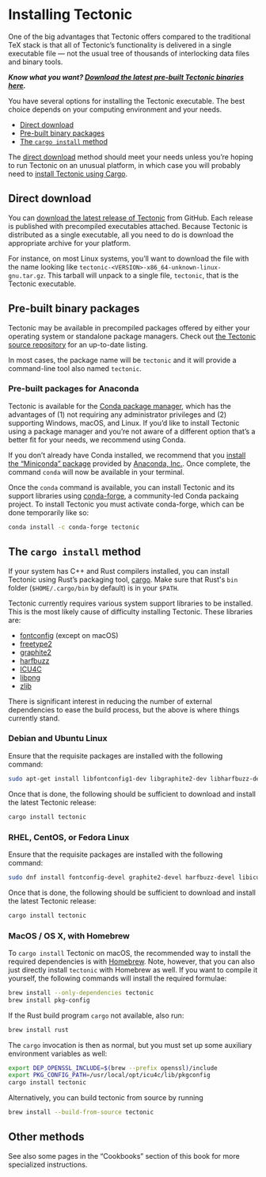 # Installing Tectonic

One of the big advantages that Tectonic offers compared to the traditional TeX
stack is that all of Tectonic’s functionality is delivered in a single
executable file — not the usual tree of thousands of interlocking data files and
binary tools.

***Know what you want? [Download the latest pre-built Tectonic binaries
here][gh-latest].***

You have several options for installing the Tectonic executable. The best choice
depends on your computing environment and your needs.

- [Direct download](#direct-download)
- [Pre-built binary packages](#pre-built-binary-packages)
- [The `cargo install` method](#the-cargo-install-method)

The [direct download](#direct-download) method should meet your needs unless
you’re hoping to run Tectonic on an unusual platform, in which case you will
probably need to [install Tectonic using Cargo](#the-cargo-install-method).


## Direct download

You can [download the latest release of Tectonic][gh-latest] from GitHub. Each
release is published with precompiled executables attached. Because Tectonic is
distributed as a single executable, all you need to do is download the
appropriate archive for your platform.

[gh-latest]: https://github.com/tectonic-typesetting/tectonic/releases/latest

For instance, on most Linux systems, you’ll want to download the file with the
name looking like `tectonic-<VERSION>-x86_64-unknown-linux-gnu.tar.gz`. This
tarball will unpack to a single file, `tectonic`, that is the Tectonic
executable.


## Pre-built binary packages

Tectonic may be available in precompiled packages offered by either your
operating system or standalone package managers. Check out [the Tectonic source
repository][repo] for an up-to-date listing.

[repo]: https://github.com/tectonic-typesetting/tectonic/#readme

In most cases, the package name will be `tectonic` and it will provide a
command-line tool also named `tectonic`.

### Pre-built packages for Anaconda

Tectonic is available for the [Conda package manager][conda], which has the
advantages of (1) not requiring any administrator privileges and (2) supporting
Windows, macOS, and Linux. If you’d like to install Tectonic using a package
manager and you’re not aware of a different option that’s a better fit for your
needs, we recommend using Conda.

[conda]: https://docs.conda.io/

If you don’t already have Conda installed, we recommend that you [install the
“Miniconda” package][miniconda] provided by [Anaconda, Inc.][anaconda]. Once
complete, the command `conda` will now be available in your terminal.

[miniconda]: https://docs.conda.io/en/latest/miniconda.html
[anaconda]: https://www.anaconda.com/

Once the `conda` command is available, you can install Tectonic and its support
libraries using [conda-forge](http://conda-forge.github.io/), a community-led
Conda packaing project. To install Tectonic you must activate conda-forge, which
can be done temporarily like so:

```sh
conda install -c conda-forge tectonic
```


## The `cargo install` method

If your system has C++ and Rust compilers installed, you can install Tectonic
using Rust’s packaging tool, [cargo](http://doc.crates.io/index.html). Make sure
that Rust's `bin` folder (`$HOME/.cargo/bin` by default) is in your `$PATH`.

Tectonic currently requires various system support libraries to be installed.
This is the most likely cause of difficulty installing Tectonic. These libraries are:

- [fontconfig](https://fontconfig.org/) (except on macOS)
- [freetype2](https://www.freetype.org/)
- [graphite2](https://graphite.sil.org/)
- [harfbuzz](https://harfbuzz.github.io/)
- [ICU4C](http://site.icu-project.org/home)
- [libpng](http://www.libpng.org/)
- [zlib](https://zlib.net/)

There is significant interest in reducing the number of external dependencies to
ease the build process, but the above is where things currently stand.

### Debian and Ubuntu Linux

Ensure that the requisite packages are installed with the following command:

```sh
sudo apt-get install libfontconfig1-dev libgraphite2-dev libharfbuzz-dev libicu-dev libssl-dev zlib1g-dev
```

Once that is done, the following should be sufficient to download and install
the latest Tectonic release:

```sh
cargo install tectonic
```

### RHEL, CentOS, or Fedora Linux

Ensure that the requisite packages are installed with the following command:

```sh
sudo dnf install fontconfig-devel graphite2-devel harfbuzz-devel libicu-devel openssl-devel zlib-devel
```

Once that is done, the following should be sufficient to download and install
the latest Tectonic release:

```sh
cargo install tectonic
```

### MacOS / OS X, with Homebrew

To `cargo install` Tectonic on macOS, the recommended way to install the
required dependencies is with [Homebrew](http://brew.sh). Note, however, that
you can also just directly install `tectonic`  with Homebrew as well. If you
want to compile it yourself, the following commands will install the required
formulae:

```sh
brew install --only-dependencies tectonic
brew install pkg-config
```

If the Rust build program `cargo` not available, also run:

```sh
brew install rust
```

The `cargo` invocation is then as normal, but you must set up some auxiliary
environment variables as well:

```sh
export DEP_OPENSSL_INCLUDE=$(brew --prefix openssl)/include
export PKG_CONFIG_PATH=/usr/local/opt/icu4c/lib/pkgconfig
cargo install tectonic
```

Alternatively, you can build tectonic from source by running

```sh
brew install --build-from-source tectonic
```


## Other methods

See also some pages in the “Cookbooks” section of this book for more specialized
instructions.